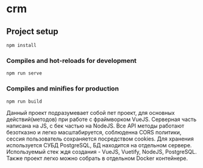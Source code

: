 # crm

## Project setup
```
npm install
```

### Compiles and hot-reloads for development
```
npm run serve
```

### Compiles and minifies for production
```
npm run build
```

Данный проект подразумевает собой пет проект, для основных действий(методов) при работе с фраймворком VueJS.
Серверная часть написана на JS, с бек частью на NodeJS.
Все API методы работают безотказно и легко масштабируется, соблюденна CORS политики, сессия пользователь сохраняется посредством cookies.
Для хранения используется СУБД PostgreSQL, БД находится на отдельном сервере.
Используемый стек ждя создания - VueJS, Vuetify, NodeJS, PostgreSQL.
Также проект легко можно собрать в отдельном Docker контейнере.
